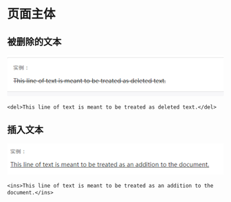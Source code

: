 # 页面主体

## 被删除的文本
![](assets/002/003-1be061de.png)
```
<del>This line of text is meant to be treated as deleted text.</del>

```
## 插入文本
![](assets/002/003-62c72de1.png)
```
<ins>This line of text is meant to be treated as an addition to the document.</ins>


```
